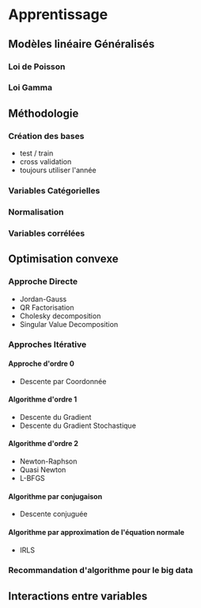 # Apprentissage

## Modèles linéaire Généralisés

### Loi de Poisson

### Loi Gamma

## Méthodologie

### Création des bases

- test / train
- cross validation
- toujours utiliser l'année

### Variables Catégorielles

### Normalisation

### Variables corrélées

## Optimisation convexe

### Approche Directe

- Jordan-Gauss
- QR Factorisation
- Cholesky decomposition
- Singular Value Decomposition

### Approches Itérative

#### Approche d'ordre 0

- Descente par Coordonnée

#### Algorithme d'ordre 1

- Descente du Gradient
- Descente du Gradient Stochastique

#### Algorithme d'ordre 2

- Newton-Raphson
- Quasi Newton
- L-BFGS

#### Algorithme par conjugaison

- Descente conjuguée

#### Algorithme par approximation de l'équation normale

- IRLS

### Recommandation d'algorithme pour le big data

## Interactions entre variables
